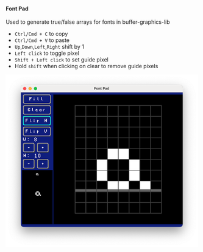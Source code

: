 #### Font Pad

Used to generate true/false arrays for fonts in buffer-graphics-lib

* `Ctrl/Cmd + C` to copy
* `Ctrl/Cmd + V` to paste
* `Up`,`Down`,`Left`,`Right` shift by 1
* `Left click` to toggle pixel
* `Shift + Left click` to set guide pixel
* Hold `shift` when clicking on clear to remove guide pixels

![Screenshot](https://raw.githubusercontent.com/emmabritton/fontpad/main/.github/screenshot.png)
